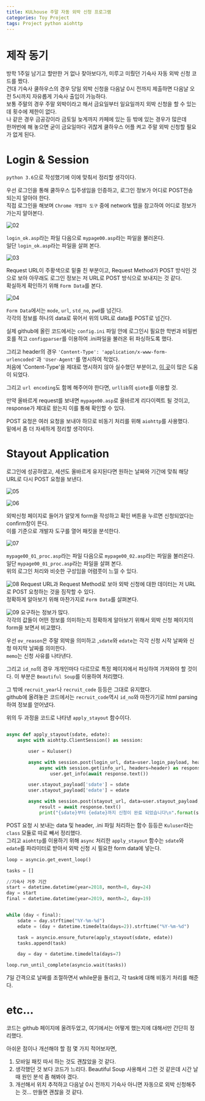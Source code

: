 ```yaml
---
title: KULhouse 주말 자동 외박 신청 프로그램
categories: Toy Project
tags: Project python aiohttp
---
```


# 제작 동기
방학 1주일 남기고 할만한 거 없나 찾아보다가, 미루고 미뤘던 기숙사 자동 외박 신청 코드를 짰다.  
건대 기숙사 쿨하우스의 경우 당일 외박 신청을 다음날 0시 전까지 제출하면 다음날 오전 5시까지 자유롭게 기숙사 출입이 가능하다.  
보통 주말의 경우 주말 외박이라고 해서 금요일부터 일요일까지 외박 신청을 할 수 있는데 횟수에 제한이 없다.  
나 같은 경우 금공강이라 금토일 늦게까지 카페에 있는 등 밖에 있는 경우가 많은데  
한꺼번에 해 놓으면 굳이 금요일마다 귀찮게 쿨하우스 어플 켜고 주말 외박 신청할 필요가 없게 된다.

# Login & Session
`python 3.6`으로 작성했기에 이에 맞춰서 정리할 생각이다.  

우선 로그인을 통해 쿨하우스 입주생임을 인증하고, 로그인 정보가 어디로 POST전송 되는지 알아야 한다.  
직접 로그인을 해보며 `Chrome 개발자 도구` 중에 network 탭을 참고하여 어디로 정보가 가는지 알아본다.  

![02](https://user-images.githubusercontent.com/30731518/44987917-de6d7900-afc3-11e8-8750-5ca29bd29c47.png)

`login_ok.asp`라는 파일 다음으로 `mypage00.asp`라는 파일을 불러온다.  
일단 `login_ok.asp`라는 파일을 살펴 본다.  

![03](https://user-images.githubusercontent.com/30731518/44988061-5dfb4800-afc4-11e8-91bf-17412c7541f6.png)

Request URL이 주황색으로 밑줄 친 부분이고, Request Method가 POST 방식인 것으로 보아 아무래도 로그인 정보는 저 URL로 POST 방식으로 보내지는 것 같다.  
확실하게 확인하기 위해 `Form Data`를 본다.

![04](https://user-images.githubusercontent.com/30731518/44988079-6c496400-afc4-11e8-8cfd-45edca9f5d53.png)

`Form Data`에서는 `mode`, `url`, `std_no`, `pwd`를 넘긴다.  
각각의 정보를 하나의 data로 묶어서 위의 URL로 data를 POST로 넘긴다.  

실제 github에 올린 코드에서는 `config.ini` 파일 안에 로그인시 필요한 학번과 비밀번호를 적고 `configparser`를 이용하여 .ini파일을 불러온 뒤 파싱하도록 했다.

그리고 header의 경우 `'Content-Type': 'application/x-www-form-urlencoded'`과 `'User-Agent'`를 명시하여 적었다.  
처음에 'Content-Type'을 제대로 명시하지 않아 실수했던 부분이고, [이 곳](https://gist.github.com/jays1204/703297eb0da1facdc454)이 많은 도움이 되었다.  

그리고 `url encoding`도 함께 해주어야 한다면, `urllib`의 `qiote`를 이용할 것.  

만약 올바르게 request를 보내면 `mypage00.asp`로 올바르게 리다이렉트 될 것이고, response가 제대로 왔는지 이를 통해 확인할 수 있다.

POST 요청은 여러 요청을 보내야 하므로 비동기 처리를 위해 `aiohttp`를 사용했다.  
밑에서 좀 더 자세하게 정리할 생각이다.  

# Stayout Application
로그인에 성공하였고, 세션도 올바르게 유지된다면 원하는 날짜와 기간에 맞춰 해당 URL로 다시 POST 요청을 보낸다.

![05](https://user-images.githubusercontent.com/30731518/44989357-8be28b80-afc8-11e8-849e-2358a5fa948f.png)

![06](https://user-images.githubusercontent.com/30731518/44989365-943ac680-afc8-11e8-8bae-4e3a0ec5200e.png)

외박신청 페이지로 들어가 알맞게 form을 작성하고 확인 버튼을 누르면 신청되었다는 confirm창이 뜬다.  
이를 기준으로 개발자 도구를 열어 패킷을 분석한다.  

![07](https://user-images.githubusercontent.com/30731518/44989372-9b61d480-afc8-11e8-80ea-2be487ca9c8c.png)

`mypage00_01_proc.asp`라는 파일 다음으로 `mypage00_02.asp`라는 파일을 불러온다.  
일단 `mypage00_01_proc.asp`라는 파일을 살펴 본다.  
위의 로그인 처리와 비슷한 구성임을 어렴풋이 느낄 수 있다.  

![08](https://user-images.githubusercontent.com/30731518/44989524-217e1b00-afc9-11e8-9d93-061152d450b9.png)
Request URL과 Request Method로 보아 외박 신청에 대한 데이터는 저 URL로 POST 요청하는 것을 짐작할 수 있다.  
정확하게 알아보기 위해 마찬가지로 `Form Data`를 살펴본다.  

![09](https://user-images.githubusercontent.com/30731518/44989526-2216b180-afc9-11e8-8179-fbecb021d565.png)
요구하는 정보가 많다.  
각각의 값들이 어떤 정보를 의미하는지 정확하게 알아보기 위해서 외박 신청 페이지의 form을 보면서 비교했다.  

우선 `ov_reason`은 주말 외박을 의미하고 ,`sdate`와 `edate`는 각각 신청 시작 날짜와 신청 마지막 날짜를 의미한다.  
`memo`는 신청 사유를 나타낸다.

그리고 `id_no`의 경우 개개인마다 다르므로 특정 페이지에서 파싱하여 가져와야 할 것이다.
이 부분은 `Beautiful Soup`를 이용하여 처리했다.  

그 밖에 `recruit_year`나 `recruit_code` 등등은 그대로 유지했다.  
github에 올려놓은 코드에서는 `recruit_code`역시 `id_no`와 마찬가기로 html parsing하여 정보를 얻어냈다.


위의 두 과정을 코드로 나타낸 `apply_stayout` 함수이다.  

~~~python

async def apply_stayout(sdate, edate):
    async with aiohttp.ClientSession() as session:

        user = Kuluser()

        async with session.post(login_url, data=user.login_payload, headers=header) as login_response:
            async with session.get(info_url, headers=header) as response :
                user.get_info(await response.text())

        user.stayout_payload['sdate'] = sdate
        user.stayout_payload['edate'] = edate

        async with session.post(stayout_url, data=user.stayout_payload, headers=header) as response:
            result = await response.text()
            print("{sdate}부터 {edate}까지 신청이 완료 되었습니다\n".format(sdate=sdate, edate=edate))

~~~

POST 요청 시 보내는 data 및 header, .ini 파일 처리하는 함수 등등은 `Kuluser`라는 `class` 모듈로 따로 빼서 정리했다.  
그리고 `aiohttp`를 이용하기 위해 `async` 처리한 `apply_stayout` 함수는 `sdate`와 `edate`를 파라미터로 받아서 외박 신청 시 필요한 form data에 넣는다.  

~~~python
loop = asyncio.get_event_loop()

tasks = []

//기숙사 거주 기간
start = datetime.datetime(year=2018, month=8, day=24)
day = start
final = datetime.datetime(year=2019, month=2, day=19)


while (day < final):
    sdate = day.strftime("%Y-%m-%d")
    edate = (day + datetime.timedelta(days=2)).strftime("%Y-%m-%d")

    task = asyncio.ensure_future(apply_stayout(sdate, edate))
    tasks.append(task)

    day = day + datetime.timedelta(days=7)

loop.run_until_complete(asyncio.wait(tasks))
~~~

7일 간격으로 날짜를 조절하면서 while문을 돌리고, 각 task에 대해 비동기 처리를 해준다.  

# etc...
코드는 github 페이지에 올려두었고, 여기에서는 어떻게 했는지에 대해서만 간단히 정리했다.

아쉬운 점이나 개선해야 할 점 몇 가지 적어보자면,
1. 모바일 패킷 따서 하는 것도 괜찮았을 것 같다.
2. 생각했던 것 보다 코드가 느리다. Beautiful Soup 사용해서 그런 것 같은데 시간 날 때 원인 분석 좀 해봐야 겠다.
3. 개선해서 위치 추적하고 다음날 0시 전까지 기숙사 아니면 자동으로 외박 신청해주는 것... 만들면 괜찮을 것 같다.


